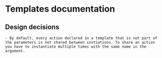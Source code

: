 # Templates documentation

## Design decisions
    - By default, every action declared in a template that is not part of the parameters is not shared between instiations. To share an action you have to instantiate multiple times with the same name in the argument.
